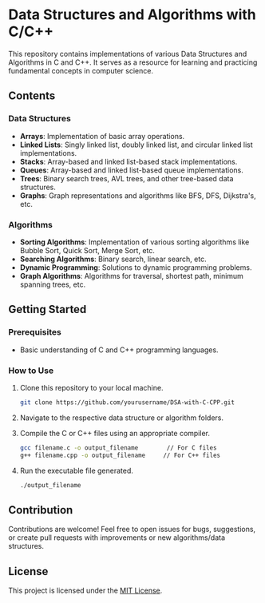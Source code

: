# Data Structures and Algorithms with C/C++

This repository contains implementations of various Data Structures and Algorithms in C and C++. It serves as a resource for learning and practicing fundamental concepts in computer science.

## Contents

### Data Structures
- **Arrays**: Implementation of basic array operations.
- **Linked Lists**: Singly linked list, doubly linked list, and circular linked list implementations.
- **Stacks**: Array-based and linked list-based stack implementations.
- **Queues**: Array-based and linked list-based queue implementations.
- **Trees**: Binary search trees, AVL trees, and other tree-based data structures.
- **Graphs**: Graph representations and algorithms like BFS, DFS, Dijkstra's, etc.

### Algorithms
- **Sorting Algorithms**: Implementation of various sorting algorithms like Bubble Sort, Quick Sort, Merge Sort, etc.
- **Searching Algorithms**: Binary search, linear search, etc.
- **Dynamic Programming**: Solutions to dynamic programming problems.
- **Graph Algorithms**: Algorithms for traversal, shortest path, minimum spanning trees, etc.

## Getting Started

### Prerequisites
- Basic understanding of C and C++ programming languages.

### How to Use
1. Clone this repository to your local machine.
    ```bash
    git clone https://github.com/yourusername/DSA-with-C-CPP.git
    ```

2. Navigate to the respective data structure or algorithm folders.
   
3. Compile the C or C++ files using an appropriate compiler.
    ```bash
    gcc filename.c -o output_filename        // For C files
    g++ filename.cpp -o output_filename     // For C++ files
    ```

4. Run the executable file generated.
    ```bash
    ./output_filename
    ```

## Contribution
Contributions are welcome! Feel free to open issues for bugs, suggestions, or create pull requests with improvements or new algorithms/data structures.

## License
This project is licensed under the [MIT License](LICENSE).
